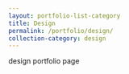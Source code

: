 ```yaml
---
layout: portfolio-list-category
title: Design
permalink: /portfolio/design/
collection-category: design
---
```


design portfolio page
